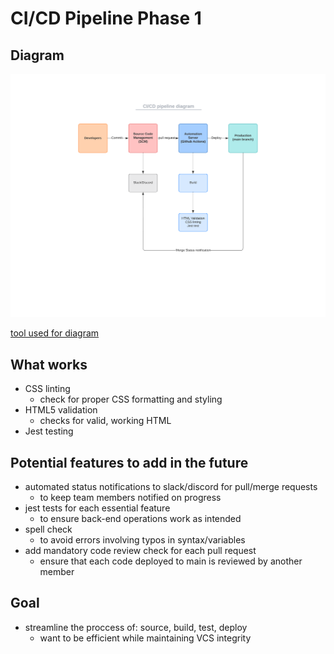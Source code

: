# CI/CD Pipeline Phase 1

## Diagram

<!--Need to add diagram-->

![](phase1.png)

[tool used for diagram](https://lucid.app/lucidchart/219da66c-ce45-4051-a3c9-53d3668fc611/edit?viewport_loc=-325%2C-155%2C3072%2C1545%2C0_0&invitationId=inv_4bfe75c0-b31d-4617-93cb-a366f037f60c)

## What works

- CSS linting
  - check for proper CSS formatting and styling
- HTML5 validation
  - checks for valid, working HTML
- Jest testing

## Potential features to add in the future

- automated status notifications to slack/discord for pull/merge requests
  - to keep team members notified on progress
- jest tests for each essential feature
  - to ensure back-end operations work as intended
- spell check
  - to avoid errors involving typos in syntax/variables
- add mandatory code review check for each pull request
  - ensure that each code deployed to main is reviewed by another member

## Goal

- streamline the proccess of: source, build, test, deploy
  - want to be efficient while maintaining VCS integrity
